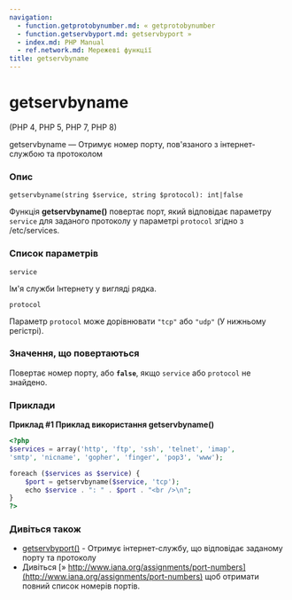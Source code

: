 ```yaml
---
navigation:
  - function.getprotobynumber.md: « getprotobynumber
  - function.getservbyport.md: getservbyport »
  - index.md: PHP Manual
  - ref.network.md: Мережеві функції
title: getservbyname
---
```

# getservbyname

(PHP 4, PHP 5, PHP 7, PHP 8)

getservbyname — Отримує номер порту, пов'язаного з інтернет-службою та протоколом

### Опис

```methodsynopsis
getservbyname(string $service, string $protocol): int|false
```

Функція **getservbyname()** повертає порт, який відповідає параметру `service` для заданого протоколу у параметрі `protocol` згідно з /etc/services.

### Список параметрів

`service`

Ім'я служби Інтернету у вигляді рядка.

`protocol`

Параметр `protocol` може дорівнювати `"tcp"` або `"udp"` (У нижньому регістрі).

### Значення, що повертаються

Повертає номер порту, або **`false`**, якщо `service` або `protocol` не знайдено.

### Приклади

**Приклад #1 Приклад використання **getservbyname()****

```php
<?php
$services = array('http', 'ftp', 'ssh', 'telnet', 'imap',
'smtp', 'nicname', 'gopher', 'finger', 'pop3', 'www');

foreach ($services as $service) {
    $port = getservbyname($service, 'tcp');
    echo $service . ": " . $port . "<br />\n";
}
?>
```

### Дивіться також

-   [getservbyport()](function.getservbyport.md) - Отримує інтернет-службу, що відповідає заданому порту та протоколу
-   Дивіться [» http://www.iana.org/assignments/port-numbers](http://www.iana.org/assignments/port-numbers) щоб отримати повний список номерів портів.
